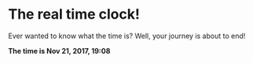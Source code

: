 # The real time clock!

Ever wanted to know what the time is? Well, your journey is about to end!

**The time is Nov 21, 2017, 19:08**